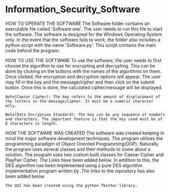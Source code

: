 # Information_Security_Software
HOW TO OPERATE THE SOFTWARE
    The Software folder contains an executable file called 'Software.exe'. The user needs to run this file to start the software. The software is designed for the Windows Operating System only.
    In the event that the software fails to work, the folder also includes a python script with the name 'Software.py'. This script contains the main code behind the program.


HOW TO USE THE SOFTWARE
    To use the software, the user needs to first choose the algorithm to use for encrypting and decrypting. This can be done by clicking on the buttons with the names of the algorithms on them.
    Once clicked, the encryption and decryption options will appear. The user may fill in the key and the message/cipher and then click on the submit button. Once this is done, the calculated cipher/message will be displayed.

    Note(Caesar Cipher): The key refers to the amount of displacement of the letters in the message/cipher. It must be a numeric character only.

    Note(Data Encryption Standard): The key can be any sequence of numbers and characters. The important feature is that the key used must be of 8 characters in length.

HOW THE SOFTWARE WAS CREATED
    The software was created keeping in mind the major software development techniques. The program utilises the programming paradigm of Object Oriented Programming(OOP). Naturally the program uses several classes and their methods to come about a solution. The program uses two custom built classes for Caesar Cipher and PlayFair Cipher. The Links have been added below. In addition to this, the DES algorithm has been implemented using a pure DES algorithm implementation program written by .The links to the repository has also been added below.

    The GUI has been created using the python Tkinter library.

